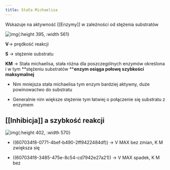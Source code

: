 ```yaml
---
title: Stała Michaelisa
---
```

Wskazuje na aktywność [[Enzymy]] w zależności od stężenia substratów

![img](http://e-biotechnologia.pl/obrazki/wykres_enzymy11.GIF){:height 395, :width 561}

**V**→ prędkość reakcji

**S** → stężenie substratu

**KM** → Stała michaelisa, stała różna dla poszczególnych enzymów określona i w tym **stężeniu substratów **__enzym osiąga **połowę** szybkości maksymalnej__

- Nim mniejsza stała michaelisa tym enzym bardziej aktywny, duże powinowactwo do substratu

- Generalnie nim większe stężenie tym łatwiej o połączenie się substratu z enzymem
## [[Inhibicja]] a szybkość reakcji

![img](https://cdn.discordapp.com/attachments/738092871021756817/829651322033930310/unknown.png){:height 402, :width 570}

- ((607034f8-0771-4bef-b490-2ff9422484df)) → V MAX  bez zmian, K M  zwiększa się

- ((607034f8-3485-475e-8c54-cd7942e27a21)) → V MAX spadek, K M   bez
